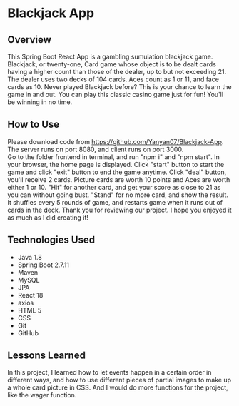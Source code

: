 # Blackjack App 

## Overview
This Spring Boot React App is a gambling sumulation blackjack game. Blackjack, or twenty-one, Card game whose object is to be dealt cards having a higher count than those of the dealer, up to but not exceeding 21. The dealer uses two decks of 104 cards. Aces count as 1 or 11, and face cards as 10.
Never played Blackjack before? This is your chance to learn the game in and out. You can play this classic casino game just for fun! You'll be winning in no time.

## How to Use
Please download code from https://github.com/Yanyan07/Blackjack-App. The server runs on port 8080, and client runs on port 3000.  
Go to the folder frontend in terminal, and run "npm i" and "npm start". In your browser, the home page is displayed. Click "start" button to start the game and click "exit" button to end the game anytime. Click "deal" button, you'll receive 2 cards. Picture cards are worth 10 points and Aces are worth either 1 or 10. "Hit" for another card, and get your score as close to 21 as you can without going bust. "Stand" for no more card, and show the result. It shuffles every 5 rounds of game, and restarts game when it runs out of cards in the deck.
Thank you for reviewing our project. I hope you enjoyed it as much as I did creating it!

## Technologies Used
* Java 1.8
* Spring Boot 2.7.11
* Maven
* MySQL
* JPA
* React 18
* axios
* HTML 5
* CSS
* Git
* GitHub

## Lessons Learned
In this project, I learned how to let events happen in a certain order in different ways, and how to use different pieces of partial images to make up a whole card picture in CSS. And I would do more functions for the project, like the wager function.